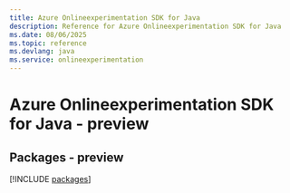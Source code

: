 ```yaml
---
title: Azure Onlineexperimentation SDK for Java
description: Reference for Azure Onlineexperimentation SDK for Java
ms.date: 08/06/2025
ms.topic: reference
ms.devlang: java
ms.service: onlineexperimentation
---
```

# Azure Onlineexperimentation SDK for Java - preview
## Packages - preview
[!INCLUDE [packages](onlineexperimentation-index.md)]